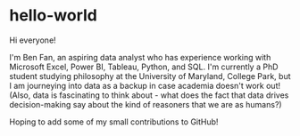 # hello-world


Hi everyone! 

I'm Ben Fan, an aspiring data analyst who has experience working with Microsoft Excel, Power BI, Tableau, Python, and SQL. I'm currently a PhD student studying philosophy at the University of Maryland, College Park, but I am journeying into data as a backup in case academia doesn't work out! (Also, data is fascinating to think about - what does the fact that data drives decision-making say about the kind of reasoners that we are as humans?)

Hoping to add some of my small contributions to GitHub!
